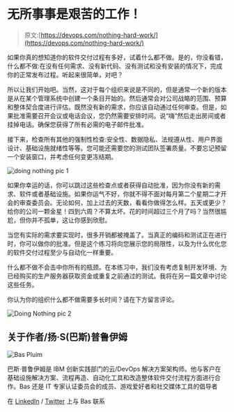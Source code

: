 # 无所事事是艰苦的工作！

> 原文:[https://devops.com/nothing-hard-work/](https://devops.com/nothing-hard-work/)

如果你真的想知道你的软件交付过程有多好，试着什么都不做。是的，你没看错，什么都不做:在没有任何需求、没有新代码、没有测试和没有安装的情况下，完成你的正常发布过程。听起来很简单，对吧？

所以让我们开始吧。当然，这对于每个组织来说是不同的，但是通常一个新的版本是从在某个管理系统中创建一个条目开始的。然后通常会对公司战略的范围、预算和整体契合度进行评估。既然没有新的需求，你应该自动通过任何审查。但是，如果批准需要召开会议或电话会议，您仍然需要安排时间。说“嗨”然后走出房间或者挂掉电话。确保您获得了所有必需的电子邮件批准。

接下来，检查所有其他的强制性检查:安全性、数据隐私、法规遵从性、用户界面设计、基础设施就绪性等等。您可能还需要您的测试团队签署质量。不要忘记预留一个安装窗口，并考虑任何变更冻结期。

![doing nothing pic 1](../Images/692f199370959fdc9394baec78bb01f5.png)

如果你幸运的话，你可以跳过这些检查点或者获得自动批准，因为你没有新的需求、软件或者基础设施。如果你运气不好，你就不得不面对每月第二个星期二才开会的审查委员会。无论如何，加上过去的天数，看看你做得怎么样。五天或更少？给你的公司一颗金星！四到六周？不算太坏。花的时间超过三个月了吗？当然很尴尬，但你并不孤单，这让你感到欣慰。

当您有实际的需求要实现时，很多开销都被掩盖了。当真正的编码和测试正在进行时，你可以做你的批准。但是这个练习将向您展示您的局限性，以及为什么优化您的软件交付过程至少与自动化一样重要。

什么都不做不会击中你所有的瓶颈。在本练习中，我们没有考虑复制开发环境、为已经购买的生产服务器获取资金或重复之前通过的测试。我将在另一篇文章中讨论这些任务。

你认为你的组织什么都不做需要多长时间？请在下方留言评论。

![Doing Nothing pic 2](../Images/bca2f66082d4f027403380728a1adc5c.png)

## **关于作者/扬·S(巴斯)普鲁伊姆**

![Bas Pluim](../Images/66cb7c2f4abce95af7fa3302e1c27220.png)

巴斯·普鲁伊姆是 IBM 创新实践部门的云/DevOps 解决方案架构师。他与客户在基础设施解决方案、流程再造、自动化工具和改造整体软件交付流程方面进行合作。Bas 还是 IT 专家认证委员会的成员、游戏爱好者和社交媒体工具的倡导者

在 [LinkedIn](https://www.linkedin.com/in/bas-pluim-0a5b594) / [Twitter](https://twitter.com/baspluim) 上与 Bas 联系